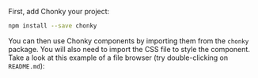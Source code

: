First, add Chonky your project:

```bash
npm install --save chonky
```

You can then use Chonky components by importing them from the `chonky` package. You will also need to import the CSS 
file to style the component. Take a look at this example of a file browser (try double-clicking on `README.md`):

```js { "file": "./Installation.js" }
```
